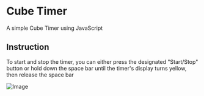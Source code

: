 # Cube Timer

A simple Cube Timer using JavaScript

## Instruction

To start and stop the timer, you can either press the designated "Start/Stop" button or hold down the space bar until the timer's display turns yellow, then release the space bar

![Image](https://github.com/user-attachments/assets/f8e68885-7f75-49e5-b045-5f9d2ec00047)
